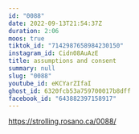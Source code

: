 ```yaml
---
id: "0088"
date: 2022-09-13T21:54:37Z
duration: 2:06
moos: true
tiktok_id: "7142987658984230150"
instagram_id: Cidn08AuAzE
title: assumptions and consent
summary: null
slug: "0088"
youtube_id: eKCYarZIfaI
ghost_id: 6320fcb53a759700017b8dff
facebook_id: "643882397158917"
---
```

https://strolling.rosano.ca/0088/
